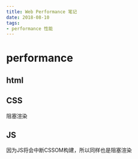 ```yaml
---
title: Web Performance 笔记
date: 2018-08-10
tags: 
- performance 性能
---
```

# performance

## html

## CSS

阻塞渲染

## JS

因为JS将会中断CSSOM构建，所以同样也是阻塞渲染


